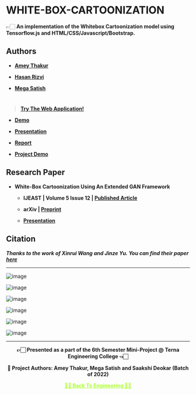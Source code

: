 # WHITE-BOX-CARTOONIZATION
 
 👉🏻 **An implementation of the Whitebox Cartoonization model using Tensorflow.js and HTML/CSS/Javascript/Bootstrap.**

## Authors
  
   - **[Amey Thakur](https://github.com/Amey-Thakur)**
   
   - **[Hasan Rizvi](https://github.com/rizvihasan)**

   - **[Mega Satish](https://github.com/msatmod)**

#

 >**[Try The Web Application!](https://amey-thakur.github.io/WHITE-BOX-CARTOONIZATION)**

   - **[Demo](https://github.com/Amey-Thakur/WHITE-BOX-CARTOONIZATION/blob/main/WHITE-BOX%20CARTOONIZATION%20USING%20AN%20EXTENDED%20GAN%20FRAMEWORK%20DEMO.mp4)**
 
   - **[Presentation](https://github.com/Amey-Thakur/WHITE-BOX-CARTOONIZATION/blob/main/WHITE-BOX%20CARTOONIZATION%20USING%20AN%20EXTENDED%20GAN%20FRAMEWORK%20PRESENTATION.pdf)**
 
   - **[Report](https://github.com/Amey-Thakur/WHITE-BOX-CARTOONIZATION/blob/main/WHITE-BOX%20CARTOONIZATION%20USING%20AN%20EXTENDED%20GAN%20FRAMEWORK%20REPORT.pdf)**
   
   - **[Project Demo](https://youtu.be/8VNc8p6AKmw)**


## Research Paper

 - **White-Box Cartoonization Using An Extended GAN Framework**
  
   - **IJEAST | Volume 5 Issue 12 | [Published Article](http://dx.doi.org/10.33564/IJEAST.2021.v05i12.049)**
 
   - **arXiv | [Preprint](https://arxiv.org/abs/2107.04551)** 
 
   - **[Presentation](http://dx.doi.org/10.13140/RG.2.2.22496.40964)**

## **Citation**
 
 **_Thanks to the work of Xinrui Wang and Jinze Yu. You can find their paper [here](https://openaccess.thecvf.com/content_CVPR_2020/html/Wang_Learning_to_Cartoonize_Using_White-Box_Cartoon_Representations_CVPR_2020_paper.html)_** 
 
---

![image](https://github.com/Amey-Thakur/WHITE-BOX-CARTOONIZATION/assets/54937357/4220a8f7-999e-4077-8ac5-40f97741fdc7)

![image](https://github.com/Amey-Thakur/WHITE-BOX-CARTOONIZATION/assets/54937357/780b6642-8f79-40c6-b433-9a021f86dfb3)

![image](https://github.com/Amey-Thakur/WHITE-BOX-CARTOONIZATION/assets/54937357/00a77151-b78d-4215-8871-7c4c481d3fcb)

![image](https://github.com/Amey-Thakur/WHITE-BOX-CARTOONIZATION/assets/54937357/a5d29de7-a875-43d6-a0c5-43f0695883f8)

![image](https://github.com/Amey-Thakur/WHITE-BOX-CARTOONIZATION/assets/54937357/81f82daa-0130-4af6-be51-867de2b22e7c)

![image](https://github.com/Amey-Thakur/WHITE-BOX-CARTOONIZATION/assets/54937357/fb76a900-5b29-4930-9f37-b7ca2d7b0df3)


---
<p align="center"> <b> 👉🏻 Presented as a part of the 6th Semester Mini-Project @ Terna Engineering College 👈🏻 <b> </p>

<p align="center"> <b> 👷 Project Authors: Amey Thakur, Mega Satish and Saakshi Deokar (Batch of 2022) <b> </p>
 
<p align="center"><a href='https://github.com/Amey-Thakur/ENGINEERING', style='color: greenyellow;'> ✌🏻 Back To Engineering ✌🏻</p>

